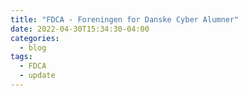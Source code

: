 ```yaml
---
title: "FDCA - Foreningen for Danske Cyber Alumner"
date: 2022-04-30T15:34:30-04:00
categories:
  - blog
tags:
  - FDCA
  - update
---
```




